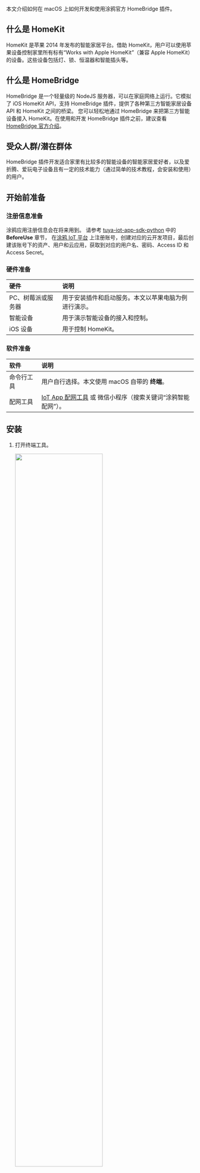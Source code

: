 本文介绍如何在 macOS 上如何开发和使用涂鸦官方 HomeBridge 插件。

## 什么是 HomeKit
HomeKit 是苹果 2014 年发布的智能家居平台。借助 HomeKit，用户可以使用苹果设备控制家里所有标有“Works with Apple HomeKit”（兼容 Apple HomeKit）的设备。这些设备包括灯、锁、恒温器和智能插头等。

## 什么是 HomeBridge
HomeBridge 是一个轻量级的 NodeJS 服务器，可以在家庭网络上运行。它模拟了 iOS HomeKit API，支持 HomeBridge 插件，提供了各种第三方智能家居设备 API 和 HomeKit 之间的桥梁。
您可以轻松地通过 HomeBridge 来把第三方智能设备接入 HomeKit。在使用和开发 HomeBridge 插件之前，建议查看 [HomeBridge 官方介绍](https://github.com/homebridge/homebridge/blob/master/README.md)。

## 受众人群/潜在群体
HomeBridge 插件开发适合家里有比较多的智能设备的智能家居爱好者，以及爱折腾、爱玩电子设备且有一定的技术能力（通过简单的技术教程，会安装和使用）的用户。

## 开始前准备

### 注册信息准备
涂鸦应用注册信息会在将来用到。
请参考 [tuya-iot-app-sdk-python](https://github.com/tuya/tuya-iot-app-sdk-python/blob/master/README.md) 中的 **BeforeUse** 章节， 在[涂鸦 IoT 平台](https://iot.tuya.com) 上注册账号，创建对应的云开发项目，最后创建该账号下的资产、用户和云应用，获取到对应的用户名、密码、Access ID 和 Access Secret。

### 硬件准备
|硬件|说明|
|:----|:----|
|PC、树莓派或服务器|用于安装插件和启动服务。本文以苹果电脑为例进行演示。|
|智能设备|用于演示智能设备的接入和控制。|
|iOS 设备|用于控制 HomeKit。|

### 软件准备
|软件|说明|
|:----|:----|
|命令行工具|用户自行选择。本文使用 macOS 自带的 **终端**。|
|配网工具|[IoT App 配网工具](https://images.tuyacn.com/smart/docs/activate-tool-app-release.apk) 或 微信小程序（搜索关键词“涂鸦智能配网”）。|

## 安装
1. 打开终端工具。

    <img src="https://airtake-public-data-1254153901.cos.ap-shanghai.myqcloud.com/goat/20210422/84efef3d1ca1435a898455f0c4c7ed48.png" width="70%">
    
2. 参考 [HomeBridge 官方文档](https://github.com/homebridge/homebridge/blob/master/README.md) 安装 HomeBridge。
3. 安装 Tuya HomeBridge 插件。
    >**注意**：如果在安装过程中遇到问题，可尝试在命令行之前加上 sudo，将执行命令角色权限变更为管理员。
    1. 安装插件。
        ```
        npm install homebridge-tuya-platform
        ```
          
    2. 等待安装完成，判断是否安装成功。详细过程可以参考下面的视频。

        [![asciicast](https://asciinema.org/a/t6GY37mDPbfeG6AXVxuwROBlC.svg)](https://asciinema.org/a/t6GY37mDPbfeG6AXVxuwROBlC?autoplay=1)
        
## 配置
在使用之前，需要先配置 HomeBridge 插件中的 config.json 文件。
1. 进入 homebridge-tuya-platform 目录。
    ```
    cd ./node_modules/homebridge-tuya-platform
    ```
2. 进入 config 目录。
    ```
    cd ./config 
    ```
3. 编辑 config.json 文件。
    ```
    vim config.json
    ```
4. 在 `options` 中填入注册信息准备过程中获取到的用户名、密码、Access ID 和 Access Secret。其中，`lang` 默认为 en，`endPoint` 为当前 Tuya open API 服务的域名。
        <img src="https://images.tuyacn.com/app/Hanh/config3.json.png" alt="编辑注册信息" style="zoom:100%;" />
5. 保存并退出编辑。

## 启动 Tuya HomeBridge 插件
1. 回到 homebridge-tuya-platform 根目录。
    ```
    cd ..
    ```
2. 启动插件。
    ```
    homebridge -D -U ./config/ -P ./ 
    ```
    [![asciicast](https://asciinema.org/a/2gaFGeKXZtEF1pmOhqTG41M30.svg)](https://asciinema.org/a/2gaFGeKXZtEF1pmOhqTG41M30?autoplay=1)
## 使用
打开苹果设备，在 App Store 中安装苹果官方“家庭” 应用软件，通过扫描启动插件步骤中的二维码，或者输入 8 位数字的 Pin 值（Pin 值也可在 Config.json 文件中找到）来添加配件。

## 开发插件与贡献代码
您可以 fork 仓库代码分支，按照安装、配置、使用 tuya 插件的步骤，将代码启动起来。

### 开发环境搭建
```
—-VSCode
—-engines
    "node": “>=0.12.0”
    "homebridge": ">=0.2.0"
—-dependencies
    "axios": “^0.21.1",
    "crypto-js": “^4.0.0”, 
    "mqtt": “^4.2.6",
    "uuid": "^8.3.2"
```

### 品类扩充
#### 一、插件的实现部分的原理简介
<img src="https://images.tuyacn.com/app/Hanh/principleflowchart.png" alt="7f02e6c5e6654a882713361ae88a679c" style="zoom:130%;" />

#### 二、需要关注的 js 文件
* 入口文件 index.js。在 addAccessory() 函数中新增你的品类，并创建对应的 xx_accessory.js 文件。
    <img src="https://images.tuyacn.com/app/Hanh/index.js.png" alt="7f02e6c5e6654a882713361ae88a679c" style="zoom:130%;" />

* 文件xx_accessory.js。在xx_accessory.js中，只需在 refreshAccessoryServiceIfNeed() 函数中遍历你所新增品类支持的 function，以及根据支持的 function 生成 Service 对应的 Characteristic。

    <img src="https://images.tuyacn.com/app/Hanh/xx_accessory.js.png" alt="7f02e6c5e6654a882713361ae88a679c" style="zoom:130%;" />
    
* 文件tuyaopenapi.js：设备相关接口。
* 文件tuyamqttapi.js：支持 MQTT 服务。


## 常见安装问题

请见 [HomeBridge](https://github.com/homebridge/homebridge/blob/master/README.md) Common Issues。

## Tuya Open API
- login(username, password) 登录
- getDeviceList() 获取账号资产下的所有设备（设备对应Accessory）
- get_assets() 获取人员可操作资产列表
- getDeviceIDList(assetID) 查询资产下的设备ID列表
- getDeviceFunctions(deviceID) 获取设备指令集
- getDeviceInfo(deviceID) 获取单个设备信息
- getDeviceListInfo(devIds = []) 批量获取设备信息
- getDeviceStatus(deviceID) 获取单个设备状态
- getDeviceListStatus(devIds = []) 批量获取设备状态
- sendCommand(deviceID, params) 下发设备命令

## MQTT
- start() 启动mqtt
- stop() 停止mqtt
- addMessageListener(listener) 添加回调函数
- removeMessageListener(listener) 移除回调函数

## 问题反馈

您可以通过 **Github Issue** 或通过 [**工单**](https://service.console.tuya.com) 来进行反馈您所碰到的问题。

## LICENSE
更多信息请参考 [LICENSE](LICENSE) 文件。
